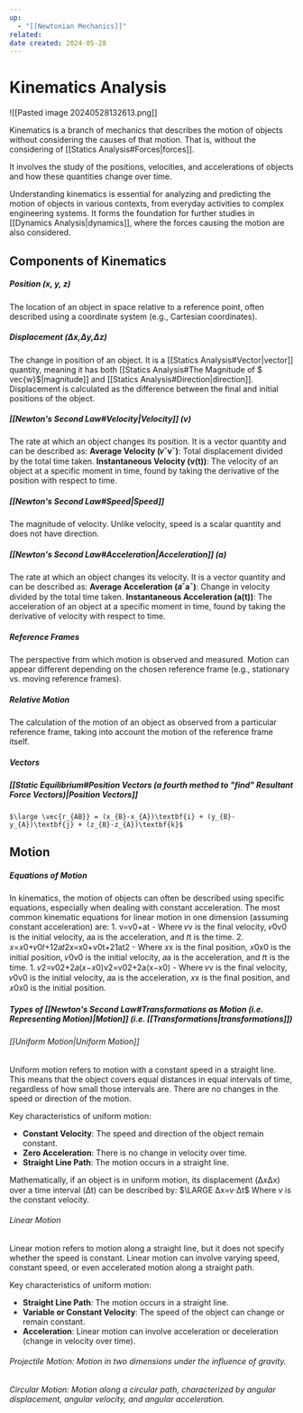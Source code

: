 ```yaml
---
up:
  - "[[Newtonian Mechanics]]"
related: 
date created: 2024-05-28
---
```

# Kinematics Analysis
![[Pasted image 20240528132613.png]]
  
Kinematics is a branch of mechanics that describes the motion of objects without considering the causes of that motion.
	That is, without the considering of [[Statics Analysis#Forces|forces]].

It involves the study of the positions, velocities, and accelerations of objects and how these quantities change over time. 

Understanding kinematics is essential for analyzing and predicting the motion of objects in various contexts, from everyday activities to complex engineering systems. 
	It forms the foundation for further studies in [[Dynamics Analysis|dynamics]], where the forces causing the motion are also considered.
## Components of Kinematics
##### Position (x, y, z)
The location of an object in space relative to a reference point, often described using a coordinate system (e.g., Cartesian coordinates).
##### Displacement (Δx,Δy,Δz)
The change in position of an object. 
	It is a [[Statics Analysis#Vector|vector]] quantity, meaning it has both [[Statics Analysis#The Magnitude of $ vec{w}$|magnitude]] and [[Statics Analysis#Direction|direction]].
		Displacement is calculated as the difference between the final and initial positions of the object.
##### [[Newton's Second Law#Velocity|Velocity]] (v)
The rate at which an object changes its position. It is a vector quantity and can be described as:
	**Average Velocity (𝑣ˉvˉ)**: Total displacement divided by the total time taken.
	**Instantaneous Velocity (v(t))**: The velocity of an object at a specific moment in time, found by taking the derivative of the position with respect to time.
##### [[Newton's Second Law#Speed|Speed]]
The magnitude of velocity. Unlike velocity, speed is a scalar quantity and does not have direction.
##### [[Newton's Second Law#Acceleration|Acceleration]] (a)
The rate at which an object changes its velocity. It is a vector quantity and can be described as:
    **Average Acceleration (𝑎ˉaˉ)**: Change in velocity divided by the total time taken.
    **Instantaneous Acceleration (a(t))**: The acceleration of an object at a specific moment in time, found by taking the derivative of velocity with respect to time.
##### Reference Frames
The perspective from which motion is observed and measured. Motion can appear different depending on the chosen reference frame (e.g., stationary vs. moving reference frames).
##### Relative Motion
The calculation of the motion of an object as observed from a particular reference frame, taking into account the motion of the reference frame itself.
##### Vectors
##### [[Static Equilibrium#Position Vectors (a fourth method to "find" Resultant Force Vectors)|Position Vectors]]
	$\large \vec{r_{AB}} = (x_{B}-x_{A})\textbf{i} + (y_{B}-y_{A})\textbf{j} + (z_{B}-z_{A})\textbf{k}$
## Motion
##### Equations of Motion
In kinematics, the motion of objects can often be described using specific equations, especially when dealing with constant acceleration. The most common kinematic equations for linear motion in one dimension (assuming constant acceleration) are:
	1. v=v0​+at
		- Where 𝑣v is the final velocity, 𝑣0v0​ is the initial velocity, 𝑎a is the acceleration, and 𝑡t is the time.
	2. 𝑥=𝑥0+𝑣0𝑡+12𝑎𝑡2x=x0​+v0​t+21​at2
		- Where 𝑥x is the final position, 𝑥0x0​ is the initial position, 𝑣0v0​ is the initial velocity, 𝑎a is the acceleration, and 𝑡t is the time.
	1. 𝑣2=𝑣02+2𝑎(𝑥−𝑥0)v2=v02​+2a(x−x0​)
		- Where 𝑣v is the final velocity, 𝑣0v0​ is the initial velocity, 𝑎a is the acceleration, 𝑥x is the final position, and 𝑥0x0​ is the initial position.
##### Types of [[Newton's Second Law#Transformations as Motion (i.e. Representing Motion)|Motion]] (i.e. [[Transformations|transformations]])
###### [[Uniform Motion|Uniform Motion]]
Uniform motion refers to motion with a constant speed in a straight line. 
	This means that the object covers equal distances in equal intervals of time, regardless of how small those intervals are.
		There are no changes in the speed or direction of the motion.
		
Key characteristics of uniform motion:
- **Constant Velocity**: The speed and direction of the object remain constant.
- **Zero Acceleration**: There is no change in velocity over time.
- **Straight Line Path**: The motion occurs in a straight line.

Mathematically, if an object is in uniform motion, its displacement (Δ𝑥Δx) over a time interval (Δt) can be described by: 
	$\LARGE Δx=v⋅Δt$ 
		Where $v$ is the constant velocity.
###### Linear Motion
Linear motion refers to motion along a straight line, but it does not specify whether the speed is constant. 
	Linear motion can involve varying speed, constant speed, or even accelerated motion along a straight path.
	
Key characteristics of uniform motion:
- **Straight Line Path**: The motion occurs in a straight line.
- **Variable or Constant Velocity**: The speed of the object can change or remain constant.
- **Acceleration**: Linear motion can involve acceleration or deceleration (change in velocity over time).
###### Projectile Motion: Motion in two dimensions under the influence of gravity.
###### Circular Motion: Motion along a circular path, characterized by angular displacement, angular velocity, and angular acceleration.

